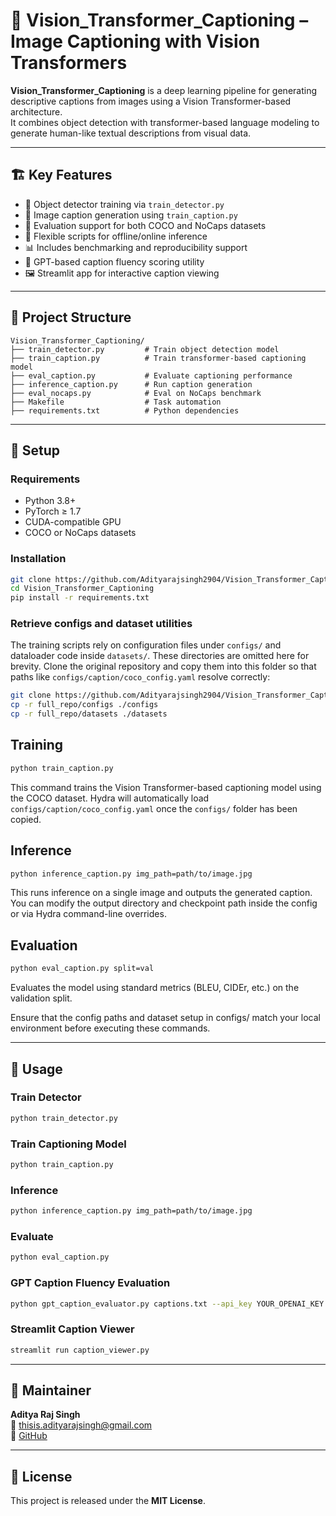 
# 🧠 Vision_Transformer_Captioning – Image Captioning with Vision Transformers

**Vision_Transformer_Captioning** is a deep learning pipeline for generating descriptive captions from images using a Vision Transformer-based architecture.  
It combines object detection with transformer-based language modeling to generate human-like textual descriptions from visual data.

---

## 🏗️ Key Features

- 📸 Object detector training via `train_detector.py`
- 🧾 Image caption generation using `train_caption.py`
- 🧪 Evaluation support for both COCO and NoCaps datasets
- 🔁 Flexible scripts for offline/online inference
- 📊 Includes benchmarking and reproducibility support
- 🤖 GPT-based caption fluency scoring utility
- 🖼️ Streamlit app for interactive caption viewing

---

## 📂 Project Structure

```
Vision_Transformer_Captioning/
├── train_detector.py         # Train object detection model
├── train_caption.py          # Train transformer-based captioning model
├── eval_caption.py           # Evaluate captioning performance
├── inference_caption.py      # Run caption generation
├── eval_nocaps.py            # Eval on NoCaps benchmark
├── Makefile                  # Task automation
├── requirements.txt          # Python dependencies
```

---

## 🔧 Setup

### Requirements

- Python 3.8+
- PyTorch ≥ 1.7
- CUDA-compatible GPU
- COCO or NoCaps datasets

### Installation

```bash
git clone https://github.com/Adityarajsingh2904/Vision_Transformer_Captioning.git
cd Vision_Transformer_Captioning
pip install -r requirements.txt
```

### Retrieve configs and dataset utilities

The training scripts rely on configuration files under `configs/` and dataloader
code inside `datasets/`. These directories are omitted here for brevity. Clone
the original repository and copy them into this folder so that paths like
`configs/caption/coco_config.yaml` resolve correctly:

```bash
git clone https://github.com/Adityarajsingh2904/Vision_Transformer_Captioning.git full_repo
cp -r full_repo/configs ./configs
cp -r full_repo/datasets ./datasets
```

## Training

```bash
python train_caption.py
```
This command trains the Vision Transformer-based captioning model using the COCO dataset. Hydra will automatically load `configs/caption/coco_config.yaml` once the `configs/` folder has been copied.

## Inference

```bash
python inference_caption.py img_path=path/to/image.jpg
```
This runs inference on a single image and outputs the generated caption. You can modify the output directory and checkpoint path inside the config or via Hydra command-line overrides.

## Evaluation

```bash
python eval_caption.py split=val
```
Evaluates the model using standard metrics (BLEU, CIDEr, etc.) on the validation split.

Ensure that the config paths and dataset setup in configs/ match your local environment before executing these commands.

---

## 🚀 Usage

### Train Detector

```bash
python train_detector.py
```

### Train Captioning Model

```bash
python train_caption.py
```

### Inference

```bash
python inference_caption.py img_path=path/to/image.jpg
```

### Evaluate

```bash
python eval_caption.py
```

### GPT Caption Fluency Evaluation

```bash
python gpt_caption_evaluator.py captions.txt --api_key YOUR_OPENAI_KEY
```

### Streamlit Caption Viewer

```bash
streamlit run caption_viewer.py
```

---

## 👤 Maintainer

**Aditya Raj Singh**  
📧 thisis.adityarajsingh@gmail.com  
🔗 [GitHub](https://github.com/Adityarajsingh2904)

---

## 📜 License

This project is released under the **MIT License**.
